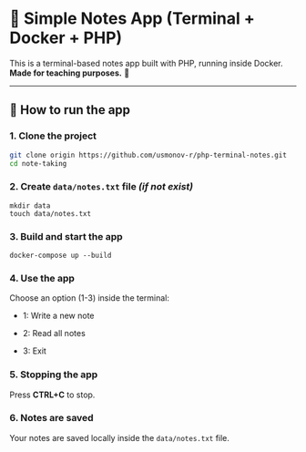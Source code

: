 # 📝 Simple Notes App (Terminal + Docker + PHP)

This is a terminal-based notes app built with PHP, running inside Docker.  
**Made for teaching purposes.** 🎯

---

## 🚀 How to run the app

### 1. Clone the project

``` bash
git clone origin https://github.com/usmonov-r/php-terminal-notes.git
cd note-taking
```

### 2. Create ```data/notes.txt``` file *(if not exist)*

```
mkdir data
touch data/notes.txt
```

### 3. Build and start the app

```angular2html
docker-compose up --build
```

### 4.   Use the app
Choose an option (1-3) inside the terminal:

* 1: Write a new note

* 2: Read all notes

* 3: Exit

### 5. Stopping the app
Press **CTRL+C** to stop.


### 6. Notes are saved
Your notes are saved locally inside the ```data/notes.txt``` file.
